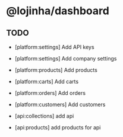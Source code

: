 # @lojinha/dashboard

## TODO

- [platform:settings] Add API keys
- [platform:settings] Add company settings
- [platform:products] Add products
- [platform:carts] Add carts
- [platform:orders] Add orders
- [platform:customers] Add customers

- [api:collections] add api
- [api:products] add products for api
